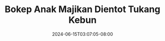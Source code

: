 --- 
title: "Bokep Anak Majikan Dientot Tukang Kebun"
description: "nonton bokeh Bokep Anak Majikan Dientot Tukang Kebun   full vidio terbaru"
date: 2024-06-15T03:07:05-08:00
file_code: "sje0h4t4emut"
draft: false
cover: "tiqysf2s1yaqfzii.jpg"
tags: ["Bokep", "Anak", "Majikan", "Dientot", "Tukang", "Kebun", "bokep-indo", "bokep-viral", "bokep-ig"]
length: 985
fld_id: "1398451"
foldername: "ABG hutan"
categories: ["ABG hutan"]
views: 241
---